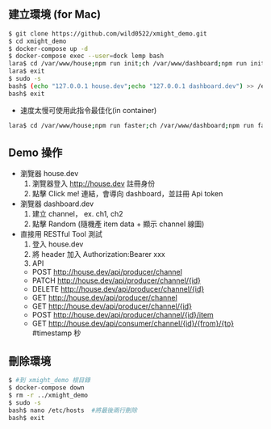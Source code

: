## 建立環境 (for Mac)
```bash
$ git clone https://github.com/wild0522/xmight_demo.git
$ cd xmight_demo
$ docker-compose up -d
$ docker-compose exec --user=dock lemp bash
lara$ cd /var/www/house;npm run init;ch /var/www/dashboard;npm run init; #約需要20分鐘
lara$ exit
$ sudo -s
bash$ (echo "127.0.0.1 house.dev";echo "127.0.0.1 dashboard.dev") >> /etc/hosts```
bash$ exit
```
- 速度太慢可使用此指令最佳化(in container)
```bash
lara$ cd /var/www/house;npm run faster;ch /var/www/dashboard;npm run faster;
```

## Demo 操作
- 瀏覽器 house.dev
  1. 瀏覽器登入 http://house.dev 註冊身份
  1. 點擊 Click me! 連結，會導向 dashboard，並註冊 Api token
- 瀏覽器 dashboard.dev
  1. 建立 channel， ex. ch1, ch2
  1. 點擊 Random (隨機產 item data + 顯示 channel 線圖)
- 直接用 RESTful Tool 測試
  1. 登入 house.dev
  1. 將 header 加入 Authorization:Bearer xxx
  1. API
    - POST   http://house.dev/api/producer/channel
    - PATCH  http://house.dev/api/producer/channel/{id}
    - DELETE http://house.dev/api/producer/channel/{id}
    - GET    http://house.dev/api/producer/channel
    - GET    http://house.dev/api/producer/channel/{id}
    - POST   http://house.dev/api/producer/channel/{id}/item
    - GET    http://house.dev/api/consumer/channel/{id}/{from}/{to} #timestamp 秒

## 刪除環境
```bash
$ #到 xmight_demo 根目錄
$ docker-compose down
$ rm -r ../xmight_demo
$ sudo -s
bash$ nano /etc/hosts  #將最後兩行刪除
bash$ exit
```
